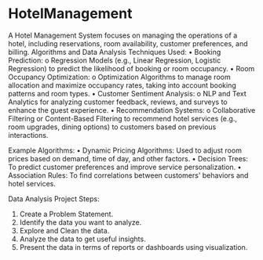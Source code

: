 # HotelManagement
A Hotel Management System focuses on managing the operations of a hotel, including reservations, room availability, customer preferences, and billing.
Algorithms and Data Analysis Techniques Used:
•	Booking Prediction:
o	Regression Models (e.g., Linear Regression, Logistic Regression) to predict the likelihood of booking or room occupancy.
•	Room Occupancy Optimization:
o	Optimization Algorithms to manage room allocation and maximize occupancy rates, taking into account booking patterns and room types.
•	Customer Sentiment Analysis:
o	NLP and Text Analytics for analyzing customer feedback, reviews, and surveys to enhance the guest experience.
•	Recommendation Systems:
o	Collaborative Filtering or Content-Based Filtering to recommend hotel services (e.g., room upgrades, dining options) to customers based on previous interactions.

Example Algorithms:
•	Dynamic Pricing Algorithms: Used to adjust room prices based on demand, time of day, and other factors.
•	Decision Trees: To predict customer preferences and improve service personalization.
•	Association Rules: To find correlations between customers' behaviors and hotel services.


Data Analysis Project Steps:
1. Create a Problem Statement.
2. Identify the data you want to analyze.
3. Explore and Clean the data.
4. Analyze the data to get useful insights.
5. Present the data in terms of reports or dashboards using visualization.
